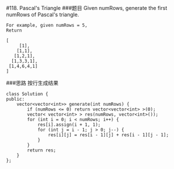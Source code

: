 #118. Pascal's Triangle
###题目
Given numRows, generate the first numRows of Pascal's triangle.
```
For example, given numRows = 5,
Return

[
     [1],
    [1,1],
   [1,2,1],
  [1,3,3,1],
 [1,4,6,4,1]
]
```
###思路
按行生成结果
```
class Solution {
public:
    vector<vector<int>> generate(int numRows) {
        if (numRows <= 0) return vector<vector<int> >(0);
        vector< vector<int> > res(numRows, vector<int>());
        for (int i = 0; i < numRows; i++) {
            res[i].assign(i + 1, 1);
            for (int j = i - 1; j > 0; j--) {
                res[i][j] = res[i - 1][j] + res[i - 1][j - 1];
            }
        }
        return res;
    }
};
```
